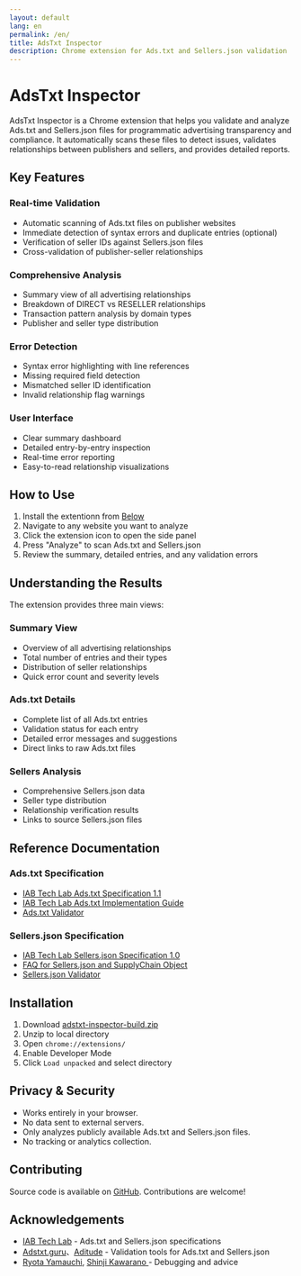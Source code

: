```yaml
---
layout: default
lang: en
permalink: /en/
title: AdsTxt Inspector
description: Chrome extension for Ads.txt and Sellers.json validation
---
```


# AdsTxt Inspector

AdsTxt Inspector is a Chrome extension that helps you validate and analyze Ads.txt and Sellers.json files for programmatic advertising transparency and compliance. It automatically scans these files to detect issues, validates relationships between publishers and sellers, and provides detailed reports.

## Key Features

### Real-time Validation

- Automatic scanning of Ads.txt files on publisher websites
- Immediate detection of syntax errors and duplicate entries (optional)
- Verification of seller IDs against Sellers.json files
- Cross-validation of publisher-seller relationships

### Comprehensive Analysis

- Summary view of all advertising relationships
- Breakdown of DIRECT vs RESELLER relationships
- Transaction pattern analysis by domain types
- Publisher and seller type distribution

### Error Detection

- Syntax error highlighting with line references
- Missing required field detection
- Mismatched seller ID identification
- Invalid relationship flag warnings

### User Interface

- Clear summary dashboard
- Detailed entry-by-entry inspection
- Real-time error reporting
- Easy-to-read relationship visualizations

## How to Use

<!--
1. Install the extension from [Chrome Web Store](https://chrome.google.com/webstore/detail/bgojlbkldapcmiimeafldjghcnbgcjha) (or [below](#installation))
-->

1. Install the extentionn from [Below](#installation)
2. Navigate to any website you want to analyze
3. Click the extension icon to open the side panel
4. Press "Analyze" to scan Ads.txt and Sellers.json
5. Review the summary, detailed entries, and any validation errors

## Understanding the Results

The extension provides three main views:

### Summary View

- Overview of all advertising relationships
- Total number of entries and their types
- Distribution of seller relationships
- Quick error count and severity levels

### Ads.txt Details

- Complete list of all Ads.txt entries
- Validation status for each entry
- Detailed error messages and suggestions
- Direct links to raw Ads.txt files

### Sellers Analysis

- Comprehensive Sellers.json data
- Seller type distribution
- Relationship verification results
- Links to source Sellers.json files

## Reference Documentation

### Ads.txt Specification

- [IAB Tech Lab Ads.txt Specification 1.1](https://iabtechlab.com/wp-content/uploads/2022/04/Ads.txt-1.1.pdf)
- [IAB Tech Lab Ads.txt Implementation Guide](https://iabtechlab.com/wp-content/uploads/2022/04/Ads.txt-1.1-Implementation-Guide.pdf)
- [Ads.txt Validator](https://adstxt.guru/validator/)

### Sellers.json Specification

- [IAB Tech Lab Sellers.json Specification 1.0](https://iabtechlab.com/wp-content/uploads/2019/07/Sellers.json_Final.pdf)
- [FAQ for Sellers.json and SupplyChain Object](https://iabtechlab.com/wp-content/uploads/2019/07/Sellers.json_Final.pdf)
- [Sellers.json Validator](https://www.aditude.com/tools/sellers-json-validator)

## Installation

1. Download [adstxt-inspector-build.zip](https://github.com/miyaichi/adstxt-Inspector/releases/tag/latest-build)
2. Unzip to local directory
3. Open `chrome://extensions/`
4. Enable Developer Mode
5. Click `Load unpacked` and select directory

## Privacy & Security

- Works entirely in your browser.
- No data sent to external servers.
- Only analyzes publicly available Ads.txt and Sellers.json files.
- No tracking or analytics collection.

## Contributing

Source code is available on [GitHub](https://github.com/miyaichi/adstxt-Inspector). Contributions are welcome!

## Acknowledgements

- [IAB Tech Lab](https://iabtechlab.com/) - Ads.txt and Sellers.json specifications
- [Adstxt.guru](https://adstxt.guru/)、[Aditude](https://www.aditude.com/) - Validation tools for Ads.txt and Sellers.json
- [Ryota Yamauchi](https://www.facebook.com/ryotayamauchiwj), [Shinji Kawarano ](https://www.facebook.com/kawarano) - Debugging and advice
